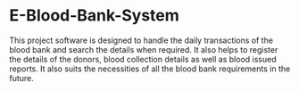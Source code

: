 # E-Blood-Bank-System
This project software is designed to handle the daily transactions of the blood bank and search the details when required. It also helps to register the details of the donors, blood collection details as well as blood issued reports. It also suits the necessities of all the blood bank requirements in the future.
